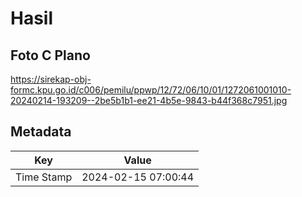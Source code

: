 # Hasil

## Foto C Plano

https://sirekap-obj-formc.kpu.go.id/c006/pemilu/ppwp/12/72/06/10/01/1272061001010-20240214-193209--2be5b1b1-ee21-4b5e-9843-b44f368c7951.jpg


## Metadata

| Key        | Value               |
| ---------- | ------------------- |
| Time Stamp | 2024-02-15 07:00:44 |



